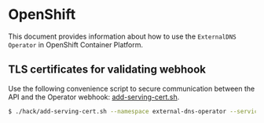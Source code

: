 # OpenShift

This document provides information about how to use the `ExternalDNS Operator` in OpenShift Container Platform.

## TLS certificates for validating webhook
Use the following convenience script to secure communication between the API and the Operator webhook: [add-serving-cert.sh](../hack/add-serving-cert.sh).
```bash
$ ./hack/add-serving-cert.sh --namespace external-dns-operator --service webhook-service --webhook validating-webhook-configuration --secret webhook-server-cert
```
